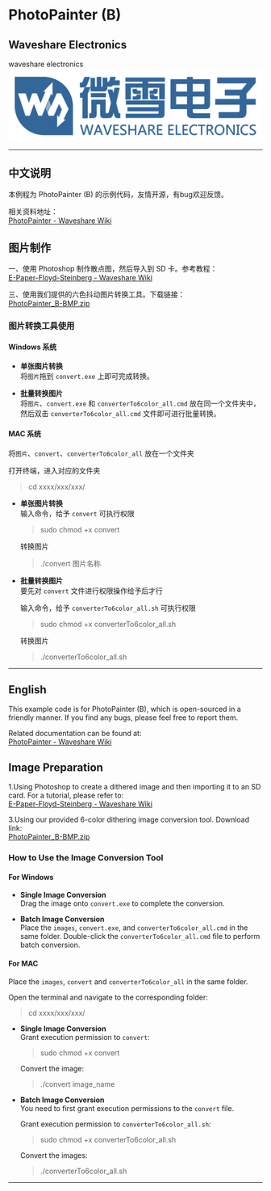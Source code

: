 # PhotoPainter (B)

## Waveshare Electronics
waveshare electronics</br>
![waveshare_logo.png](waveshare_logo.png)

---

## 中文说明

本例程为 PhotoPainter (B) 的示例代码，友情开源，有bug欢迎反馈。

相关资料地址：  
[PhotoPainter - Waveshare Wiki](https://www.waveshare.net/wiki/PhotoPainter)  

## 图片制作

一、使用 Photoshop 制作散点图，然后导入到 SD 卡。参考教程：  
[E-Paper-Floyd-Steinberg - Waveshare Wiki](https://www.waveshare.net/wiki/E-Paper-Floyd-Steinberg)  

三、使用我们提供的六色抖动图片转换工具。下载链接：  
[PhotoPainter_B-BMP.zip](https://www.waveshare.net/w/upload/3/37/PhotoPainter_B-BMP.zip)  

### 图片转换工具使用

#### Windows 系统

- **单张图片转换**  
  将`图片`拖到 `convert.exe` 上即可完成转换。

- **批量转换图片**  
  将`图片`、`convert.exe` 和 `converterTo6color_all.cmd` 放在同一个文件夹中，然后双击 `converterTo6color_all.cmd` 文件即可进行批量转换。

#### MAC 系统

将`图片`、`convert`、`converterTo6color_all` 放在一个文件夹

打开终端，进入对应的文件夹
> cd xxxx/xxx/xxx/

- **单张图片转换**  
  输入命令，给予 `convert` 可执行权限
  >sudo chmod +x convert
  
  转换图片
  >./convert 图片名称

- **批量转换图片**  
  要先对 `convert` 文件进行权限操作给予后才行
  
  输入命令，给予 `converterTo6color_all.sh` 可执行权限
  >sudo chmod +x converterTo6color_all.sh

  转换图片
  >./converterTo6color_all.sh

---

## English

This example code is for PhotoPainter (B), which is open-sourced in a friendly manner. If you find any bugs, please feel free to report them.

Related documentation can be found at:  
[PhotoPainter - Waveshare Wiki](https://www.waveshare.com/wiki/PhotoPainter)  

## Image Preparation

1.Using Photoshop to create a dithered image and then importing it to an SD card. For a tutorial, please refer to:  
[E-Paper-Floyd-Steinberg - Waveshare Wiki](https://www.waveshare.com/wiki/E-Paper_Floyd-Steinberg)  

3.Using our provided 6-color dithering image conversion tool. Download link:  
[PhotoPainter_B-BMP.zip](https://www.waveshare.net/w/upload/3/37/PhotoPainter_B-BMP.zip)  

### How to Use the Image Conversion Tool

#### For Windows

- **Single Image Conversion**  
  Drag the image onto `convert.exe` to complete the conversion.

- **Batch Image Conversion**  
  Place the `images`, `convert.exe`, and `converterTo6color_all.cmd` in the same folder. Double-click the `converterTo6color_all.cmd` file to perform batch conversion.

#### For MAC

Place the `images`, `convert` and `converterTo6color_all` in the same folder.

Open the terminal and navigate to the corresponding folder:
> cd xxxx/xxx/xxx/

- **Single Image Conversion**  
  Grant execution permission to `convert`:
  >sudo chmod +x convert
  
  Convert the image:
  >./convert image_name

- **Batch Image Conversion**  
  You need to first grant execution permissions to the `convert` file.

  Grant execution permission to `converterTo6color_all.sh`:
  >sudo chmod +x converterTo6color_all.sh

  Convert the images:
  >./converterTo6color_all.sh

---
